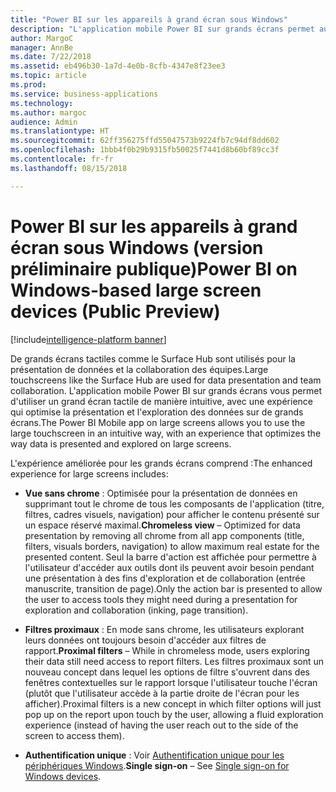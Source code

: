 ```yaml
---
title: "Power BI sur les appareils à grand écran sous Windows"
description: "L'application mobile Power BI sur grands écrans permet aux utilisateurs d'utiliser un grand écran tactile de manière intuitive, avec une expérience qui optimise la présentation et l'exploration des données sur de grands écrans."
author: MargoC
manager: AnnBe
ms.date: 7/22/2018
ms.assetid: eb496b30-1a7d-4e0b-8cfb-4347e8f23ee3
ms.topic: article
ms.prod: 
ms.service: business-applications
ms.technology: 
ms.author: margoc
audience: Admin
ms.translationtype: HT
ms.sourcegitcommit: 62ff356275ffd55047573b9224fb7c94df8dd602
ms.openlocfilehash: 1bbb4f0b29b9315fb50025f7441d8b60bf89cc3f
ms.contentlocale: fr-fr
ms.lasthandoff: 08/15/2018

---
```

# <a name="power-bi-on-windows-based-large-screen-devices-public-preview"></a><span data-ttu-id="928ad-103">Power BI sur les appareils à grand écran sous Windows (version préliminaire publique)</span><span class="sxs-lookup"><span data-stu-id="928ad-103">Power BI on Windows-based large screen devices (Public Preview)</span></span>

[!include[intelligence-platform banner](../../includes/intelligence-platform.md)]




<span data-ttu-id="928ad-104">De grands écrans tactiles comme le Surface Hub sont utilisés pour la présentation de données et la collaboration des équipes.</span><span class="sxs-lookup"><span data-stu-id="928ad-104">Large touchscreens like the Surface Hub are used for data presentation and team collaboration.</span></span> <span data-ttu-id="928ad-105">L'application mobile Power BI sur grands écrans vous permet d'utiliser un grand écran tactile de manière intuitive, avec une expérience qui optimise la présentation et l'exploration des données sur de grands écrans.</span><span class="sxs-lookup"><span data-stu-id="928ad-105">The Power BI Mobile app on large screens allows you to use the large touchscreen in an intuitive way, with an experience that optimizes the way data is presented and explored on large screens.</span></span>

<span data-ttu-id="928ad-106">L'expérience améliorée pour les grands écrans comprend :</span><span class="sxs-lookup"><span data-stu-id="928ad-106">The enhanced experience for large screens includes:</span></span>

-   <span data-ttu-id="928ad-107">**Vue sans chrome** : Optimisée pour la présentation de données en supprimant tout le chrome de tous les composants de l'application (titre, filtres, cadres visuels, navigation) pour afficher le contenu présenté sur un espace réservé maximal.</span><span class="sxs-lookup"><span data-stu-id="928ad-107">**Chromeless view** – Optimized for data presentation by removing all chrome from all app components (title, filters, visuals borders, navigation) to allow maximum real estate for the presented content.</span></span> <span data-ttu-id="928ad-108">Seul la barre d'action est affichée pour permettre à l'utilisateur d'accéder aux outils dont ils peuvent avoir besoin pendant une présentation à des fins d'exploration et de collaboration (entrée manuscrite, transition de page).</span><span class="sxs-lookup"><span data-stu-id="928ad-108">Only the action bar is presented to allow the user to access tools they might need during a presentation for exploration and collaboration (inking, page transition).</span></span>

-   <span data-ttu-id="928ad-109">**Filtres proximaux** : En mode sans chrome, les utilisateurs explorant leurs données ont toujours besoin d'accéder aux filtres de rapport.</span><span class="sxs-lookup"><span data-stu-id="928ad-109">**Proximal filters** – While in chromeless mode, users exploring their data still need access to report filters.</span></span> <span data-ttu-id="928ad-110">Les filtres proximaux sont un nouveau concept dans lequel les options de filtre s'ouvrent dans des fenêtres contextuelles sur le rapport lorsque l'utilisateur touche l'écran (plutôt que l'utilisateur accède à la partie droite de l'écran pour les afficher).</span><span class="sxs-lookup"><span data-stu-id="928ad-110">Proximal filters is a new concept in which filter options will just pop up on the report upon touch by the user, allowing a fluid exploration experience (instead of having the user reach out to the side of the screen to access them).</span></span>

-   <span data-ttu-id="928ad-111">**Authentification unique** : Voir [Authentification unique pour les périphériques Windows](single-sign-windows-apps.md).</span><span class="sxs-lookup"><span data-stu-id="928ad-111">**Single sign-on** – See [Single sign-on for Windows devices](single-sign-windows-apps.md).</span></span>

